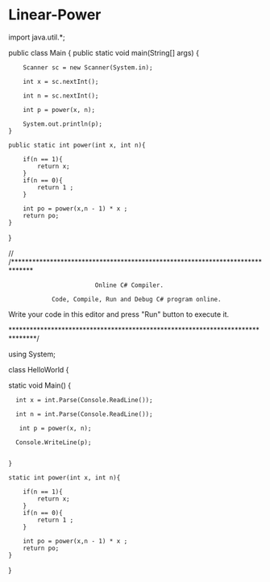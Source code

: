 # Linear-Power

import java.util.*;

public class Main
{
	public static void main(String[] args) {
	
	    Scanner sc = new Scanner(System.in);
	    
	    int x = sc.nextInt();
	    
	    int n = sc.nextInt();
	    
	    int p = power(x, n);
	    
		System.out.println(p);
	}
	
	public static int power(int x, int n){
	    
	    if(n == 1){
	        return x;
	    }
	    if(n == 0){
	        return 1 ;
	    }
	    
	    int po = power(x,n - 1) * x ; 
	    return po;
	}
}


//  /******************************************************************************

                            Online C# Compiler.
			    
                Code, Compile, Run and Debug C# program online.
		
Write your code in this editor and press "Run" button to execute it.


*******************************************************************************/

using System;

class HelloWorld {

  static void Main() {
  
      int x = int.Parse(Console.ReadLine());
      
      int n = int.Parse(Console.ReadLine());
      
       int p = power(x, n);
       
      Console.WriteLine(p);
      
      
    }
    
    static int power(int x, int n){
	    
	    if(n == 1){
	        return x;
	    }
	    if(n == 0){
	        return 1 ;
	    }
	    
	    int po = power(x,n - 1) * x ; 
	    return po;
	}
    
}
    
    
    
    
    
  
